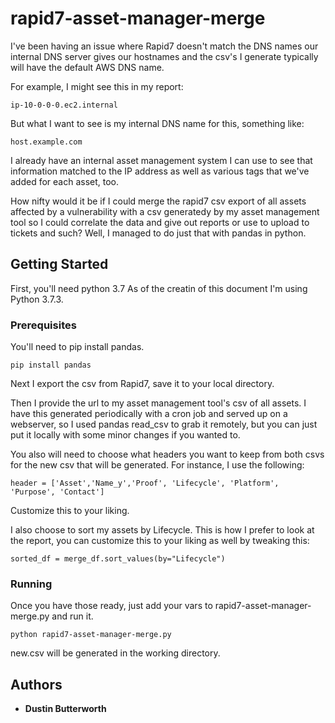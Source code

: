 # rapid7-asset-manager-merge

I've been having an issue where Rapid7 doesn't match the DNS names our internal DNS server
gives our hostnames and the csv's I generate typically will have the default AWS DNS name.

For example, I might see this in my report:
```
ip-10-0-0-0.ec2.internal
```
But what I want to see is my internal DNS name for this, something like:
```
host.example.com
```

I already have an internal asset management system I can use to see that information matched to the
IP address as well as various tags that we've added for each asset, too.  

How nifty would it be if I could merge the rapid7 csv export of all assets affected by a vulnerability
with a csv generatedy by my asset management tool so I could correlate the data and give out reports
or use to upload to tickets and such?  Well, I managed to do just that with pandas in python.

## Getting Started

First, you'll need python 3.7
As of the creatin of this document I'm using Python 3.7.3.

### Prerequisites

You'll need to pip install pandas.

```
pip install pandas
```

Next I export the csv from Rapid7, save it to your local directory.

Then I provide the url to my asset management tool's csv of all assets. I have this generated periodically
with a cron job and served up on a webserver, so I used pandas read_csv to grab it remotely, but you can 
just put it locally with some minor changes if you wanted to.

You also will need to choose what headers you want to keep from both csvs for the new csv that will be
generated.  For instance, I use the following:
```
header = ['Asset','Name_y','Proof', 'Lifecycle', 'Platform', 'Purpose', 'Contact']
```
Customize this to your liking. 

I also choose to sort my assets by Lifecycle. This is how I prefer to look at the report, you can customize
this to your liking as well by tweaking this:
```
sorted_df = merge_df.sort_values(by="Lifecycle")
```

### Running

Once you have those ready, just add your vars to rapid7-asset-manager-merge.py and run it.

```
python rapid7-asset-manager-merge.py
```

new.csv will be generated in the working directory.

## Authors

* **Dustin Butterworth**



